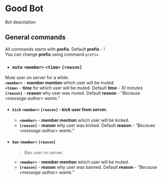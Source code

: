 # Good Bot
Bot description


## General commands
All commands starts with **prefix**. Default **prefix** - !  
You can change **prefix** using command `prefix`.

- ### `mute` `<member>` `<time>` `[reason]`
Mute user on server for a while.  
**`<member>`** - **member mention** which user will be muted.  
	**`<time>`** - **time** for which user will be muted. Default **time** - *10 minutes*  
	**`[reason]`** - **reason** why user was muted. Default **reason** - *"Because \<message author\> wants."*

- #### `kick` `<member>` `[reason]` - kick user from server.  
	- **`<member>`** - **member mention** which user will be kicked.  
	- **`[reason]`** - **reason** why user was kicked. Default **reason** - *"Because \<message author\> wants."*

- #### `ban` `<member>` `[reason]`
	> Ban user on server.  
    - **`<member>`** - **member mention** which user will be muted.  
	- **`[reason]`** - **reason** why user was banned. Default **reason** - *"Because \<message author\> wants."*
